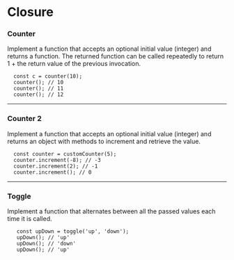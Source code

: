 # Closure

### Counter

Implement a function that accepts an optional initial value (integer) and returns a function. The returned function can be called repeatedly to return 1 + the return value of the previous invocation.

```
  const c = counter(10);
  counter(); // 10
  counter(); // 11
  counter(); // 12
```

---

### Counter 2

Implement a function that accepts an optional initial value (integer) and returns an object with methods to increment and retrieve the value.

```
  const counter = customCounter(5);
  counter.increment(-8); // -3
  counter.increment(2); // -1
  counter.increment(); // 0
```

---

### Toggle

Implement a function that alternates between all the passed values each time it is called.

```
   const upDown = toggle('up', 'down');
   upDown(); // 'up'
   upDown(); // 'down'
   upDown(); // 'up'
```
